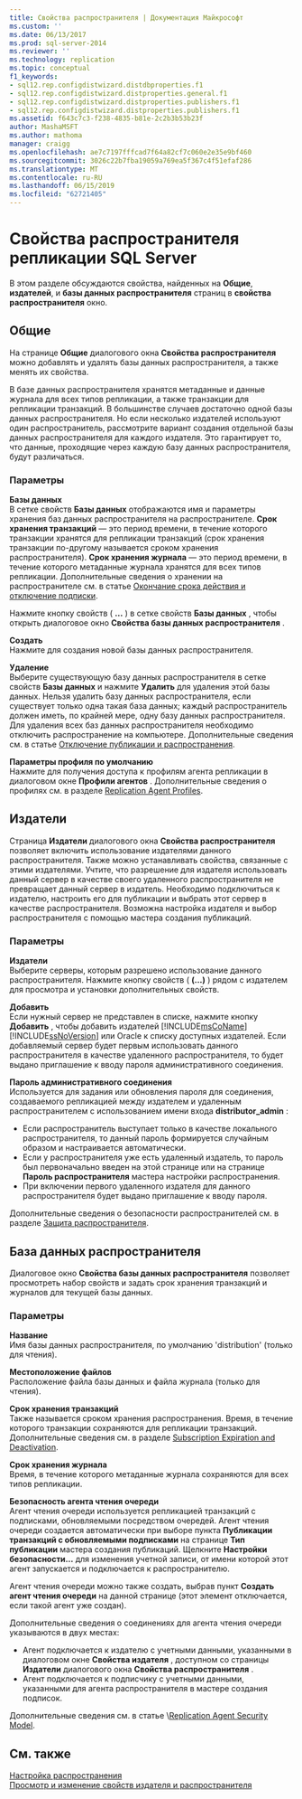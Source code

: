```yaml
---
title: Свойства распространителя | Документация Майкрософт
ms.custom: ''
ms.date: 06/13/2017
ms.prod: sql-server-2014
ms.reviewer: ''
ms.technology: replication
ms.topic: conceptual
f1_keywords:
- sql12.rep.configdistwizard.distdbproperties.f1
- sql12.rep.configdistwizard.distproperties.general.f1
- sql12.rep.configdistwizard.distproperties.publishers.f1
- sql12.rep.configdistwizard.distproperties.publishers.f1
ms.assetid: f643c7c3-f238-4835-b81e-2c2b3b53b23f
author: MashaMSFT
ms.author: mathoma
manager: craigg
ms.openlocfilehash: ae7c7197fffcad7f64a82cf7c060e2e35e9bf460
ms.sourcegitcommit: 3026c22b7fba19059a769ea5f367c4f51efaf286
ms.translationtype: MT
ms.contentlocale: ru-RU
ms.lasthandoff: 06/15/2019
ms.locfileid: "62721405"
---
```

# <a name="sql-server-replication-distributor-properties"></a>Свойства распространителя репликации SQL Server
В этом разделе обсуждаются свойства, найденных на **Общие**, **издателей**, и **базы данных распространителя** страниц в **свойства распространителя**  окно. 

## <a name="general"></a>Общие
  На странице **Общие** диалогового окна **Свойства распространителя** можно добавлять и удалять базы данных распространителя, а также менять их свойства.  
  
 В базе данных распространителя хранятся метаданные и данные журнала для всех типов репликации, а также транзакции для репликации транзакций. В большинстве случаев достаточно одной базы данных распространителя. Но если несколько издателей используют один распространитель, рассмотрите вариант создания отдельной базы данных распространителя для каждого издателя. Это гарантирует то, что данные, проходящие через каждую базу данных распространителя, будут различаться.  
  
### <a name="options"></a>Параметры  
 **Базы данных**  
 В сетке свойств **Базы данных** отображаются имя и параметры хранения баз данных распространителя на распространителе. **Срок хранения транзакций** — это период времени, в течение которого транзакции хранятся для репликации транзакций (срок хранения транзакции по-другому называется сроком хранения распространителя). **Срок хранения журнала** — это период времени, в течение которого метаданные журнала хранятся для всех типов репликации. Дополнительные сведения о хранении на распространителе см. в статье [Окончание срока действия и отключение подписки](subscription-expiration-and-deactivation.md).  
  
 Нажмите кнопку свойств ( **...** ) в сетке свойств **Базы данных** , чтобы открыть диалоговое окно **Свойства базы данных распространителя** .  
  
 **Создать**  
 Нажмите для создания новой базы данных распространителя.  
  
 **Удаление**  
 Выберите существующую базу данных распространителя в сетке свойств **Базы данных** и нажмите **Удалить** для удаления этой базы данных. Нельзя удалить базу данных распространителя, если существует только одна такая база данных; каждый распространитель должен иметь, по крайней мере, одну базу данных распространителя. Для удаления всех баз данных распространителя необходимо отключить распространение на компьютере. Дополнительные сведения см. в статье [Отключение публикации и распространения](disable-publishing-and-distribution.md).  
  
 **Параметры профиля по умолчанию**  
 Нажмите для получения доступа к профилям агента репликации в диалоговом окне **Профили агентов** . Дополнительные сведения о профилях см. в разделе [Replication Agent Profiles](agents/replication-agent-profiles.md).  

## <a name="publishers"></a>Издатели

  Страница **Издатели** диалогового окна **Свойства распространителя** позволяет включить использование издателями данного распространителя. Также можно устанавливать свойства, связанные с этими издателями. Учтите, что разрешение для издателя использовать данный сервер в качестве своего удаленного распространителя не превращает данный сервер в издатель. Необходимо подключиться к издателю, настроить его для публикации и выбрать этот сервер в качестве распространителя. Возможна настройка издателя и выбор распространителя с помощью мастера создания публикаций.  
  
### <a name="options"></a>Параметры  
 **Издатели**  
 Выберите серверы, которым разрешено использование данного распространителя. Нажмите кнопку свойств ( **(...)** ) рядом с издателем для просмотра и установки дополнительных свойств.  
  
 **Добавить**  
 Если нужный сервер не представлен в списке, нажмите кнопку **Добавить** , чтобы добавить издателей [!INCLUDE[msCoName](../../includes/msconame-md.md)] [!INCLUDE[ssNoVersion](../../includes/ssnoversion-md.md)] или Oracle к списку доступных издателей. Если добавляемый сервер будет первым использовать данного распространителя в качестве удаленного распространителя, то будет выдано приглашение к вводу пароля административного соединения.  
  
 **Пароль административного соединения**  
 Используется для задания или обновления пароля для соединения, создаваемого репликацией между издателем и удаленным распространителем с использованием имени входа **distributor_admin** :  
  
-   Если распространитель выступает только в качестве локального распространителя, то данный пароль формируется случайным образом и настраивается автоматически.  
-   Если у распространителя уже есть удаленный издатель, то пароль был первоначально введен на этой странице или на странице **Пароль распространителя** мастера настройки распространения.    
-   При включении первого удаленного издателя для данного распространителя будет выдано приглашение к вводу пароля.  
  
 Дополнительные сведения о безопасности распространителей см. в разделе [Защита распространителя](security/secure-the-distributor.md).  

## <a name="distribution-database"></a>База данных распространителя
 Диалоговое окно **Свойства базы данных распространителя** позволяет просмотреть набор свойств и задать срок хранения транзакций и журналов для текущей базы данных.  
  
### <a name="options"></a>Параметры  
 **Название**  
 Имя базы данных распространителя, по умолчанию 'distribution' (только для чтения).  
  
 **Местоположение файлов**  
 Расположение файла базы данных и файла журнала (только для чтения).  
  
 **Срок хранения транзакций**  
 Также называется сроком хранения распространения. Время, в течение которого транзакции сохраняются для репликации транзакций. Дополнительные сведения см. в разделе [Subscription Expiration and Deactivation](subscription-expiration-and-deactivation.md).  
  
 **Срок хранения журнала**  
 Время, в течение которого метаданные журнала сохраняются для всех типов репликации.  
  
 **Безопасность агента чтения очереди**  
 Агент чтения очереди используется репликацией транзакций с подписками, обновляемыми посредством очередей. Агент чтения очереди создается автоматически при выборе пункта **Публикации транзакций с обновляемыми подписками** на странице **Тип публикации** мастера создания публикаций. Щелкните **Настройки безопасности…** для изменения учетной записи, от имени которой этот агент запускается и подключается к распространителю.  
  
 Агент чтения очереди можно также создать, выбрав пункт **Создать агент чтения очереди** на данной странице (этот элемент отключается, если такой агент уже создан).  
  
 Дополнительные сведения о соединениях для агента чтения очереди указываются в двух местах:    
-   Агент подключается к издателю с учетными данными, указанными в диалоговом окне **Свойства издателя** , доступном со страницы **Издатели** диалогового окна **Свойства распространителя** .    
-   Агент подключается к подписчику с учетными данными, указанными для агента распространителя в мастере создания подписок.  
  
 Дополнительные сведения см. в статье  \\[Replication Agent Security Model](security/replication-agent-security-model.md). 

  
## <a name="see-also"></a>См. также  
 [Настройка распространения](configure-distribution.md)   
 [Просмотр и изменение свойств издателя и распространителя](view-and-modify-distributor-and-publisher-properties.md)   

  
  
